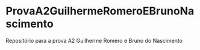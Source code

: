 # ProvaA2GuilhermeRomeroEBrunoNascimento
Repositório para a prova A2 Guilherme Romero e Bruno do Nascimento 
